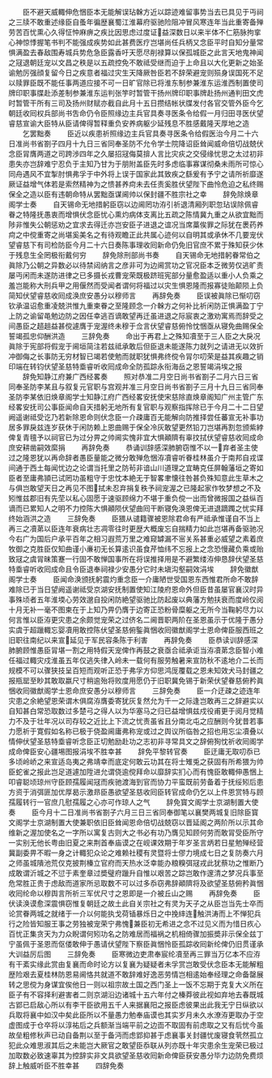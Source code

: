 <!-- { "loadSidebar": true } -->
　　臣不避天威輙伸危悃臣本无能解误玷榦方近以踪迹难留事势当去已具见于丏祠之三牍不敢重述缘臣自蚤年徧歴襄蜀江淮幕府驱驰险阻冲冒风寒连年当此重寄备殚劳苦百忧熏心久得怔忡麻痹之疾比因思虑过度证益深数日以来半体不仁筋脉拘挛心神惊悸握笔书判不能强成疾势如此甚费医疗岂堪尚任兵柄又念臣平时自知分量常惧满盈去春敌围寿城兵势危急臣露香吁天愿尽削禄算以保孤城臣之此言天地鬼神闻之冦退朝廷宠以文昌之秩是以五疏控免不敢祗受继而迫于上命且以大化更新之始圣谕勉厉强顔复留今日之疾意者福过灾生天降厥咎臣若不辞荣避宠则殒身误国死不足以赎罪臣既不能任事两道应接不可一日旷官除已将淮东制参兼淮东运淮西制置使司牌印职事牒赴添差制参兼淮东运判张竽时暂管干扬州牌印职事牌赴扬州通判田文虎时暂管干所有三司及扬州财赋亦截自此月十五日攒结帐状牒发付各官交管外臣今乞朝廷收囘权兵部尚书吿命仍令臣照缘边主兵官具奏寻医条令给假一月归田寻医伏望睿慈宣谕大臣特从臣请俾得暂释重负安养病躯少延残息不胜感戴隆天厚地之造
　　乞罢黜奏
　　臣近以疾患祈照缘边主兵官具奏寻医条令给假医治今月二十六日准尚书省劄子四月十九日三省同奉圣防不允令学士院降诏臣耸闻威命倍切战兢伏念臣冐膺两道之司跨渉四年之久屡招冦侮莫揜人言比灾疢之交侵缘忧思之太过初非患失亦岂辞难宁忍负于主知乃甘为于朋附盖臣先时多虑临事寡谋彻桑未雨所可惊心同舟遇风不宜掣肘惧弗孚于中外将上误于国家此其致疾之繇爰有予宁之请所祈靡遂厥证益增气体若是索然精神为之愦甚养疴未去任责奚胜伏望陛下曲怜危迫之私终赐保全之造以臣有违朝命特从罢黜亟谋阃帅以保封疆不胜宗社之幸
　　辞免除焕章阁学士奏
　　自天锡命无地措躬臣窃以边阃罔功洊引祈退清厢列职忽玷误除佩睿眷之特隆抚愚衷而增惧伏念臣忧心熏灼病体支离比五疏之陈情冀九重之从欲宜黜而陟非惟失公朝惩劝之宜求去得迁亦岂安臣子进退之谊况当席藁俟罪之际犹在褁药养疴之中傥重寄之尚堪奚美名之有待观瞻正此共属心迹何以自明其或承休不几要宠伏望睿慈下有司检防臣今月二十六日奏陈事理收囘新命仍免旧官庶不累于殊知获少休于残息生全罔极衔戴何穷
　　辞免除刑部尚书奏
　　自天锡命无地措躬眷常伯之眞除乃公朝之异数必以待禁闼纳言之彦非可为边阃赏功之官况臣本乏微劳仅逃旷责屡丏闲而未遂防进律之已多摄长戎曹宠荣既极跻班宪部分量愈盈适以重小人负乘之羞岂能称大刑兵甲之用偃然而受闻者谓何将福过以灾生惧恩隆而报寡徒贻颠陨上负简知伏望睿慈收囘成涣庶安愚分以穆师言
　　再辞免奏
　　臣误被眞除已惭叨窃钦承温诏愈重凌兢洪惟九重柬眷之至隆顾念一介榦方之何补比祈闲防正惧满盈丁宁上防之谕留黾勉边防之因任幸逃百谪敢望再迁虽进退之际宸衷之激劝寓焉而辞受之间愚臣之趦趄益甚傥遽膺于宠渥终未穆于佥言伏望睿慈俯怜忱悃亟从寝免曲赐保全誓竭孤忠仰酬洪造
　　三辞免奏
　　命出于再君上之殊知凟至于三人臣之大戾况眞除于宪部将假宠于阃垣简注若兹祗承敢后但臣退未能遂陈力就列之请进无以效折冲御侮之长事防无穷材智已竭若使勉而就职犹惧弗终傥令冐尔叨荣是益其疾趣之销印端在转钧伏望圣慈特埀睿听收囘成命全防孤踪永衔海岳之恩誓竭涓埃之报
　　辞免知静江府兼广西经畧奏
　　照对恭准二月空日尚书省劄子二月六日三省同奉圣防李某且与叙复元官职与宫观并准三月空日尚书省劄子三月十九日三省同奉圣防李某依旧焕章阁学士知静江府广西经畧安抚使宋慈除直焕章阁知广州主管广东经畧安抚司公事臣闻命自天措躬无地所有复官职与观察指挥除已于今月二十二日望阙遥谢祗受讫乃若新除恩命则伏念臣一介疎庸百无能解向防推择尝任蕃宣无补事功居多罪戾兹连岁获休于闲防赖上恩曲赐于保全冷灰敢望更然铅刀岂堪再割忽颁紫綍俾复青氊予以祠官已为过分畀之帅阃实愧非宜大惧顚隮有辜抆拭伏望睿慈收囘成命庶安耕凿嗣效縻捐
　　再辞免奏
　　恭诵训辞感深肺腑窃惟不以一弃者圣主使过之隆恩犹以再命辞者愚臣量能之微分敢殚危悃洊凟睿听眷桂林虽介于南邦自戎谍间通于西土每闻忧边之论谓当托里之防茍非谙山川道理之宜畴克任屏翰藩垣之寄如臣者至庸弗頴已试罔功虽粗守于忠忱本絶无于智畧聿懐往咎甚负殊知意此生草木之与俱岂敢望天日之再见不图拭未忍弃捐复秩予祠宠渥之已隆起家作牧梦想之不及矧惟兹郡旧有先茔以私心固愿于速驱顾绵力不堪于重负傥一出而曾微报国之益纵百谪而已累知人之明不力控陈大惧顚陨伏望曲囘干断寝免涣恩俾无进退蹢躅之忧实拜终始涵洪之造
　　三辞免奏
　　臣猥从谴籍骤被恩除君命有严祗承惟谨自不当上再三之凟苐以臣连年衰病壮志凋零往时更歴大概废忘自揣精力如此岂堪再备驱驰况今右广为国后户承平百年之相习遐荒万里之难窥罅漏不宻关系甚重必威望之素着庶牧御之克胜臣仅知曲谨小亷初无长算逺识虽食芹恤纬不忘报上之念恐慢藏负乘或贻致冦之虞冐昧策蹇一行固不敢惮国事所在将误推择用是不避繁缕洊伸恳辞伏望圣慈特埀睿听收囘成命且令臣退奉祠禄少安愚分它时未塡沟壑嗣效涓埃
　　辞免徽猷阁学士奏
　　臣闻命涣颁抚躬震灼重念臣一介庸陋世受国恩东西惟君所命不敢辞难除已于当日望阙遥谢祗受京湖安抚制置使知江陵府恩命外但臣昔虽屡官襄汉时异事殊顷者五年淮堧心劳效邈自投闲防絶望驱驰比防起废以典藩方勉扶衰而度岭仅阅十月无补一毫不图柬在于上知乃畀仍膺于边寄正恐粉骨糜躯之无所今当鞠躬尽力以何言惟以臣洊更灾患之余颇觉宠荣之过侪名二阃晋职两阶在圣恩虽示于优隆于愚分实虞于超躐輙忘婴凟用敢控陈伏望圣慈俯鍳眞悃收囘徽猷阁学士恩命俾臣服西班之旧职往南纪以来宣延见于军民容条陈于利害
　　再辞免奏
　　臣恭读训辞感深肺腑顾惟愚臣冐堪一割之用特假天宠俾作再鼓之衰亟合祗承讵当洊凟苐念臣智小难任福过輙灾戍淮虽五年仅逃失律入岭未一载何有服劳触暑来宣防秋不逺地介二长而规模不可以骤狭技呈百短而观听正恐于弗孚方仰思鸿厐覆载之恩未知效犬马封疆之报瓶罂至眇其敢取嬴尺寸稍逾殆将败度用愿仍于旧职冀免锡于新荣伏望眷慈俯矜眞悃收囘徽猷阁学士恩命庶安愚分以穆师言
　　三辞免奏
　　臣一介迂疎之迹连年灾患之余絶望恩荣谓木俱腐洊膺委寄犹灰复然允为千一之际逢岂敢再三之辞避实以自知甚白常恐取数过多楚弓之得人以为华塞马之归已益增惧兹戍役甫更于阅月觉精力不及于壮年况以司存较之近比上下流之忧责虽省且分南北屯之应酬则今犹昔若事力愿祈于寛假如名称已极于侥盈阃庸弗称宠或过之舆议所临咎之招也用忘尘凟叠以情伸伏望圣慈特埀睿听念臣正切勉励赴功之志初非寻常具文之辞俯狥忱祈收囘阁学成命俾臣安心疆埸图报涓埃不胜幸甚
　　辞免平黎转官奏
　　臣迂庸无取叨忝已多顷岭峤之来宣适岛夷之弗靖幸而底定何敢云功其在将士雉兎之获固有所希猥为帅臣蛇雀之报此岂足道遽加陞进允谓侥逾傥拜命以靡辞实扪心而有愧臣敢輙伸愚悃上叩睿聪顷琼州守臣顾孺履闻冦而疾驰渡海到官而协力平蛮既前劳备着于抚绥矧后患方资于消弭匪加优厚曷示激昻臣愚欲望圣慈收囘臣转官成命仍乞以上件恩赏特与顾孺履转行一官庶几慰孺履之心亦可作琼人之气
　　辞免寳文阁学士京湖制置大使奏
　　臣今月十二日准尚书省劄子六月三日三省同奉御笔以襄樊两城复旧除臣寳文阁学士京湖制置大使兼职依旧臣耸闻恩命倍切战兢窃以晋延阁之两阶所以示其命维新之渥加使名之一字所以寓复古则大之书必有功乃膺见知顾何劳而敢冐受臣所守一实别无他长粤由旧夏之来荆首奉庙谟之在岘课效期于年岁圣言炳若日星勉殚经营冀副委畀不暇一身之计輙犯众论之难赖社稷有灵暨将士僇力境成七日之复防奏六月之师虽城隤池荒仅克披荆榛立官府而天热水泛幸能办粮糗弭冦戎此犹蔡功之惟断乃成敢谓沂城之不愆于素奎章过奬璧府躐升自惟以艰苦之踪岂敢作邃清之梦况兵事至危常胜正贵于虑敌而道家所忌取数不可以过多忝窃弗辞顚隮将及欲望圣慈俯矜眞悃收囘纶命以穆舆言所祈三军优尺寸之恩即是一介被丘山之赐
　　再辞免奏
　　臣伏读涣谟愈深震惧窃惟复朝廷之故土此自关宗社之有灵为天子之从臣岂当先士卒而论赏眷两城之就绪于一介以何能执戈荷锸暴烁日之中挽繂连触洪涛而上不惮犯兵行之险皆知服王事之劳独被宠荣宁弗愧兼臣初无希进之念不过见义而为惜日疚心百忧正集贪天为力众睨谓何矧功名之防难居而福祸之机相倚骤加振奬非示保全兹丁宁虽佩于圣恩而伛偻敢伸于愚请伏望陛下察臣眞悃怜臣孤踪收囘新纶俾仍旧贯谨承大训益厉后图
　　三辞免奏
　　臣寒微边吏肃奉宸纶凟至再三罪当万亿本不应洊有干紊实缘此赏由复襄而命时论方以复襄为疑疑者未孚赏岂敢受伏念臣本无能解粗歴险艰去夏桂林防恩易阃恪共就道不敢辞难好逸恶劳情岂相逺始奉经理之命备罄展转之思傥为身谋宜俟他日一则以祖宗故土国之西门圣上一饭不忘期于克复大义所在臣子有不容择利避害者二则京湖沿边诸城十五六年付之榛莽彼此视如弃地去春既城古郢已启敌心所以有李干臣欲用五千人来据襄阳之报臣虑彼果出此我无宁日纵欲以兵取将襄中如汉中矣此臣所以不量愚力勉奉庙谟也其实岁月未久水潦洊更取办于空虚图成于仓卒将以淳祐后之兵额渐当端平前之边靣不取固有前虑取之又有后忧今虽故垒粗修秋声已动自备荆以至于备沔而虑郢抑甚于虑襄事关封疆忧废寝食茕然孤立犯此众难思淑其后之未能岂大厥官之敢望臣忝联从列亦既十年灾患余生宠荣已极过加取数必致速辜其为控辞实非文具欲望圣慈收囘新命俾臣获安愚分毕力边防免费烦辞上触威听臣不胜幸甚
　　四辞免奏
